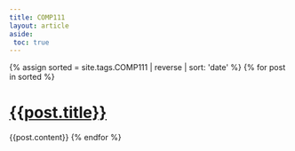 ```yaml
---
title: COMP111
layout: article
aside:
 toc: true
---
```

{% assign sorted = site.tags.COMP111 | reverse | sort: 'date' %}
{% for post in sorted %}
# [{{post.title}}]({{site.baseurl}}{{post.url}})
{{post.content}}
{% endfor %}
